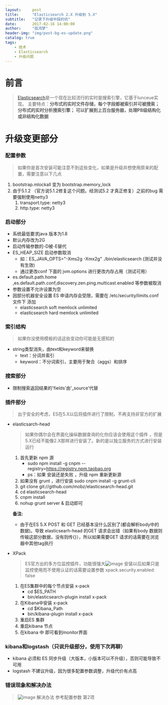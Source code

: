 ```yaml
---
layout:     post
title:      "Elasticsearch 2.X 升级到 5.X"
subtitle:   "记录下升级中踩的坑"
date:       2017-02-16 14:00:00
author:     "孤鸿梦"
header-img: "img/post-bg-es-update.png"
catalog: true
tags:
    - 技术
    - Elasticsearch
    - 升级问题
---
```


# 前言
> [Elasticsearch](https://www.elastic.co/products/elasticsearch)是一个现在比较流行的实时是搜索引擎，它基于lunceue实现。 主要特点：**分布式的实时文件存储，每个字段都被索引并可被搜索；分布式的实时分析搜索引擎；
可以扩展到上百台服务器，处理PB级结构化或非结构化数据**


# 升级变更部分
### 配置参数
> 如果你是首次安装可能注意不到这些变化，如果是升级并想使用原来的配置，需要注意以下几点
1. bootstrap.mlockall 变为 bootstrap.memory_lock 
2. 由于5.1.2 （官方说5.1.2修复这个问题。经测试5.2 才真正修复）之前的bug 需要强制使用netty3
    1. transport.type: netty3
    2. http.type: netty3

### 启动部分
- 系统最低要求java 版本为1.8
- 默认内存改为2G 
- 启动传输参数的-D被-E替代
- ES_HEAP_SIZE 启动参数取消
    - 如：ES_JAVA_OPTS="-Xms2g -Xmx2g" ./bin/elasticsearch  (测试并没有生效)
    - 通过更改conf 下面的 jvm.options  进行更改内存占用（测试可用）
-  es.default.path.home ,es.default.path.conf,discovery.zen.ping.multicast.enabled 等参数被取消
- 参数设置不允许设置为空
- 因部分机器安全设置 ES 申请内存会受限，需要在 /etc/security/limits.conf 文件下 添加 
    - elasticsearch soft memlock unlimited
    - elasticsearch hard memlock unlimited

### 索引结构
> 如果你没使用模板的话这些变动你可能是无感知的
- string类型消失，由text和keyword来替换
  - text：分词并索引
  - keyword：不分词索引，主要用于聚合（aggs）和排序

### 搜索部分
- 限制搜索返回结果的'fields'由'_source'代替

### 插件部分
> 出于安全的考虑，ES在5.X以后将插件进行了限制，不再支持非官方的扩展

- elasticsarch-head
    >如果你偶尔会在界面化操纵数据查询的化你应该会使用这个插件 ，但是5.X已经不能像2.X那样进行安装了。新的是以独立服务的方式进行安装运行
    
    1. 首先更新 npm 源 
        - sudo npm install -g cnpm --registry=https://registry.npm.taobao.org
        - ps：如果 安装还是失败 ，升级 npm 重新更新源
    2. 如果没有 grunt ，进行安装 sudo cnpm install -g grunt-cli
    3. git clone git://github.com/mobz/elasticsearch-head.git
    4. cd elasticsearch-head
    5. cnpm install 
    6. nohup grunt server & 启动即可
    
    **备注:**
    - 由于在ES 5.X POST 和 GET 已经基本没什么区别了(都会解析body中的数据)。导致 elasticsearh-head 的GET 请求会出错（如果有body 数据则传输这部分数据，没有则传{}），所以如果需要GET 请求的话需要在浏览器中其他tag执行

- XPack 
    > ES官方出的多方位监控插件，功能很强大![image](http://olgd3m0ha.bkt.clouddn.com/%E5%B1%8F%E5%B9%95%E5%BF%AB%E7%85%A7%202017-02-16%2014.56.11.png) 安装以后如果只是监控使用而不使用认证的话需要设置参数 xpack.security.enabled: false

    1. 在ES集群中的每个节点安装 x-pack
        - cd $ES_PATH
        - bin/elasticsearch-plugin install x-pack
    2. 在Kibana中安装 x-pack
        - cd $Kibana_Path
        - bin/kibana-plugin install x-pack
    3. 重启ES 集群
    4. 重启kibana 节点
    5. 在kibana 中 即可看到monitor界面
    

### kibana和logstash（只说升级部分，使用下次再聊）

- kibana 必须和 ES 同步升级（大版本，小版本可以不升级），否则可能导致不可用
- logstash 不建议升级，因为很多配置参数调整，升级代价有点高

### 错误现象和解决办法

> ![image](http://olgd3m0ha.bkt.clouddn.com/QQ%E5%9B%BE%E7%89%8720170216141221.png)
> 解决办法 参考配置参数 第2项 



